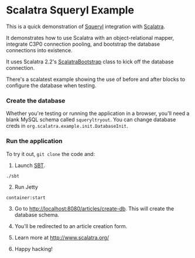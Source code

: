Scalatra Squeryl Example
========================

This is a quick demonstration of [Squeryl](http://squeryl.org) integration with [Scalatra](http://scalatra.org). 

It demonstrates how to use Scalatra with an object-relational mapper, integrate C3P0 connection pooling, and bootstrap the database connections into existence. 

It uses Scalatra 2.2's [ScalatraBootstrap](http://scalatra.org/2.2/guides/deployment/configuration.html) class to kick off the database connection.

There's a scalatest example showing the use of before and after blocks to configure the database when testing.

### Create the database

 Whether you're testing or running the application in a browser, you'll need a blank MySQL schema called `squeryltryout`. You can change database creds in `org.scalatra.example.init.DatabaseInit`.

### Run the application

To try it out, `git clone` the code and:

1. Launch [SBT](http://www.scala-sbt.org/).

```
./sbt
```

2. Run Jetty

```
container:start
```

3. Go to [http://localhost:8080/articles/create-db](http://localhost:8080/articles/create-db). This will create the database schema.

4. You'll be redirected to an article creation form.

5. Learn more at http://www.scalatra.org/

6. Happy hacking!
